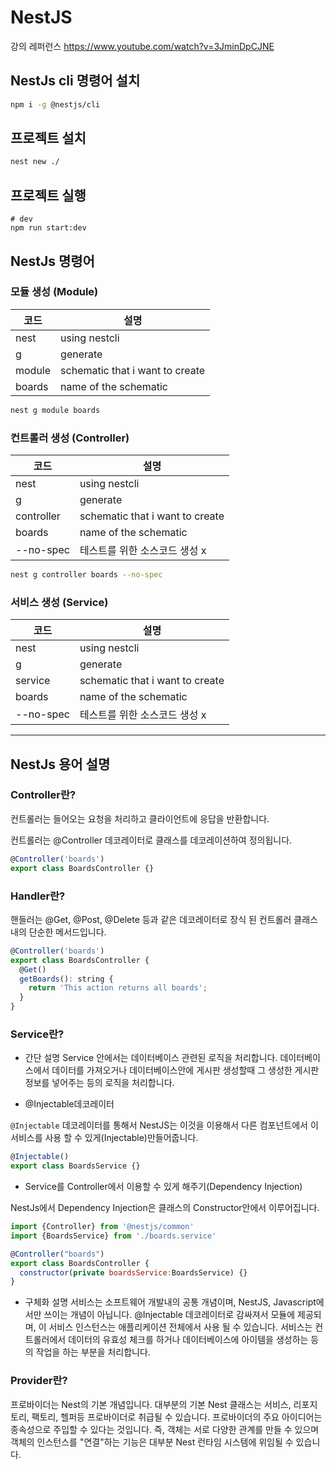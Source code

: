 # NestJS

강의 레퍼런스
https://www.youtube.com/watch?v=3JminDpCJNE

## NestJs cli 명령어 설치

```bash
npm i -g @nestjs/cli
```

## 프로젝트 설치

```bash
nest new ./
```

## 프로젝트 실행

```
# dev
npm run start:dev
```

## NestJs 명령어

### 모듈 생성 (Module)

| 코드   | 설명                            |
| ------ | ------------------------------- |
| nest   | using nestcli                   |
| g      | generate                        |
| module | schematic that i want to create |
| boards | name of the schematic           |

```bash
nest g module boards
```

### 컨트롤러 생성 (Controller)

| 코드       | 설명                            |
| ---------- | ------------------------------- |
| nest       | using nestcli                   |
| g          | generate                        |
| controller | schematic that i want to create |
| boards     | name of the schematic           |
| --no-spec  | 테스트를 위한 소스코드 생성 x   |

```bash
nest g controller boards --no-spec
```

### 서비스 생성 (Service)

| 코드      | 설명                            |
| --------- | ------------------------------- |
| nest      | using nestcli                   |
| g         | generate                        |
| service   | schematic that i want to create |
| boards    | name of the schematic           |
| --no-spec | 테스트를 위한 소스코드 생성 x   |

---

## NestJs 용어 설명

### Controller란?

컨트롤러는 들어오는 요청을 처리하고 클라이언트에 응답을 반환합니다.

컨트롤러는 @Controller 데코레이터로 클래스를 데코레이션하여 정의됩니다.

```javascript
@Controller('boards')
export class BoardsController {}
```

### Handler란?

핸들러는 @Get, @Post, @Delete 등과 같은 데코레이터로 장식 된
컨트롤러 클래스 내의 단순한 메서드입니다.

```javascript
@Controller('boards')
export class BoardsController {
  @Get()
  getBoards(): string {
    return 'This action returns all boards';
  }
}
```

### Service란?

- 간단 설명
  Service 안에서는 데이터베이스 관련된 로직을 처리합니다. 데이터베이스에서 데이터를 가져오거나
  데이터베이스안에 게시판 생성할때 그 생성한 게시판 정보를 넣어주는 등의 로직을 처리합니다.

- @Injectable데코레이터

`@Injectable` 데코레이터를 통해서 NestJS는 이것을 이용해서 다른 컴포넌트에서 이 서비스를 사용 할 수 있게(Injectable)만들어줍니다.

```javascript
@Injectable()
export class BoardsService {}
```

- Service를 Controller에서 이용할 수 있게 해주기(Dependency Injection)

NestJs에서 Dependency Injection은 클래스의 Constructor안에서 이루어집니다.

```javascript
import {Controller} from '@nestjs/common'
import {BoardsService} from './boards.service'

@Controller("boards")
export class BoardsController {
  constructor(private boardsService:BoardsService) {}
}
```

- 구체화 설명
  서비스는 소프트웨어 개발내의 공통 개념이며, NestJS, Javascript에서만 쓰이는 개념이 아닙니다.
  @Injectable 데코레이터로 감싸져서 모듈에 제공되며, 이 서비스 인스턴스는 애플리케이션 전체에서 사용 될 수 있습니다.
  서비스는 컨트롤러에서 데이터의 유효성 체크를 하거나 데이터베이스에 아이템을 생성하는 등의 작업을 하는 부분을 처리합니다.

### Provider란?

프로바이더는 Nest의 기본 개념입니다. 대부분의 기본 Nest 클래스는 서비스, 리포지토리, 팩토리, 헬퍼등 프로바이더로 취급될 수 있습니다. 프로바이더의 주요 아이디어는 종속성으로 주입할 수 있다는 것입니다. 즉, 객체는 서로
다양한 관계를 만들 수 있으며 객체의 인스턴스를 "연결"하는 기능은 대부분 Nest 런타임 시스템에 위임될 수 있습니다.
